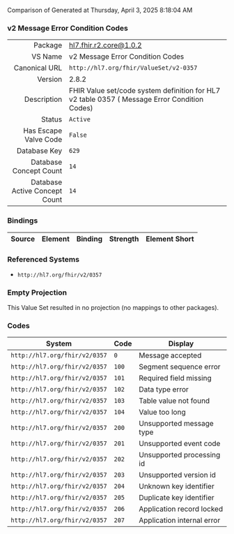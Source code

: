 Comparison of 
Generated at Thursday, April 3, 2025 8:18:04 AM

### v2 Message Error Condition Codes

|      |     |
| ---: | --- |
| Package | hl7.fhir.r2.core@1.0.2 |
| VS Name | v2 Message Error Condition Codes |
| Canonical URL | `http://hl7.org/fhir/ValueSet/v2-0357` |
| Version | 2.8.2 |
| Description | FHIR Value set/code system definition for HL7 v2 table 0357 ( Message Error Condition Codes) |
| Status | `Active` |
| Has Escape Valve Code | `False` |
| Database Key | `629` |
| Database Concept Count | `14` |
| Database Active Concept Count | `14` |
### Bindings

| Source | Element | Binding | Strength | Element Short |
| ------ | ------- | ------- | -------- | ------------- |

### Referenced Systems

* `http://hl7.org/fhir/v2/0357`
### Empty Projection

This Value Set resulted in no projection (no mappings to other packages).

### Codes

| System | Code | Display |
| ------ | ---- | ------- |
| `http://hl7.org/fhir/v2/0357` | `0` | Message accepted |
| `http://hl7.org/fhir/v2/0357` | `100` | Segment sequence error |
| `http://hl7.org/fhir/v2/0357` | `101` | Required field missing |
| `http://hl7.org/fhir/v2/0357` | `102` | Data type error |
| `http://hl7.org/fhir/v2/0357` | `103` | Table value not found |
| `http://hl7.org/fhir/v2/0357` | `104` | Value too long |
| `http://hl7.org/fhir/v2/0357` | `200` | Unsupported message type |
| `http://hl7.org/fhir/v2/0357` | `201` | Unsupported event code |
| `http://hl7.org/fhir/v2/0357` | `202` | Unsupported processing id |
| `http://hl7.org/fhir/v2/0357` | `203` | Unsupported version id |
| `http://hl7.org/fhir/v2/0357` | `204` | Unknown key identifier |
| `http://hl7.org/fhir/v2/0357` | `205` | Duplicate key identifier |
| `http://hl7.org/fhir/v2/0357` | `206` | Application record locked |
| `http://hl7.org/fhir/v2/0357` | `207` | Application internal error |
